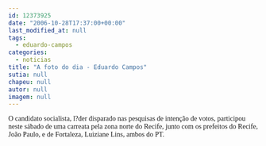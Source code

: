 ```yaml
---
id: 12373925
date: "2006-10-28T17:37:00+00:00"
last_modified_at: null
tags:
  - eduardo-campos
categories:
  - noticias
title: "A foto do dia - Eduardo Campos"
sutia: null
chapeu: null
autor: null
imagem: null
---
```

<p><P><FONT face=Verdana>O candidato socialista, l?der disparado nas pesquisas de intenção de votos, participou neste sábado de uma carreata pela zona norte do Recife, junto com os prefeitos do Recife, João Paulo, e de Fortaleza, Luiziane Lins, ambos do PT.</FONT></P> </p>
